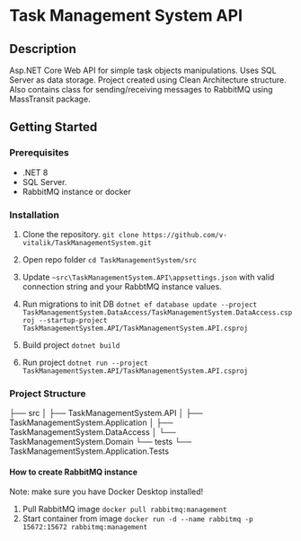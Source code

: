 ﻿# Task Management System API

## Description
Asp.NET Core Web API for simple task objects manipulations. Uses SQL Server as data storage.
Project created using Clean Architecture structure.
Also contains class for sending/receiving messages to RabbitMQ using MassTransit package.

## Getting Started

### Prerequisites
- .NET 8
- SQL Server.
- RabbitMQ instance or docker

### Installation
1. Clone the repository.
   ```git clone https://github.com/v-vitalik/TaskManagementSystem.git```  
2. Open repo folder
   ```cd TaskManagementSystem/src```

3. Update `~src\TaskManagementSystem.API\appsettings.json` with valid connection string and your RabbtMQ instance values.

4. Run migrations to init DB
   ```dotnet ef database update --project TaskManagementSystem.DataAccess/TaskManagementSystem.DataAccess.csproj --startup-project TaskManagementSystem.API/TaskManagementSystem.API.csproj```

5. Build project ```dotnet build```

6. Run project ```dotnet run --project TaskManagementSystem.API/TaskManagementSystem.API.csproj```


### Project Structure
├── src
│   ├── TaskManagementSystem.API
│   ├── TaskManagementSystem.Application
│   ├── TaskManagementSystem.DataAccess
│   └── TaskManagementSystem.Domain
└── tests
    └── TaskManagementSystem.Application.Tests


#### How to create RabbitMQ instance
Note: make sure you have Docker Desktop installed!

1. Pull RabbitMQ image ```docker pull rabbitmq:management```
2. Start container from image ```docker run -d --name rabbitmq -p 15672:15672 rabbitmq:management```